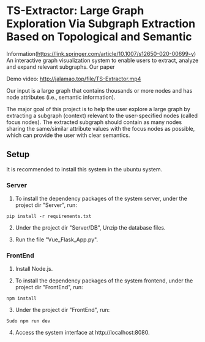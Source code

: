 # TS-Extractor: Large Graph Exploration Via Subgraph Extraction Based on Topological and Semantic
Information(https://link.springer.com/article/10.1007/s12650-020-00699-y)
An interactive graph visualization system to enable users to extract, analyze and expand relevant subgraphs.
Our paper

Demo video: http://jalamao.top/file/TS-Extractor.mp4

Our input is a large graph that contains thousands or more nodes and has node attributes (i.e., semantic information).

The major goal of this project is to help the user explore a large graph by extracting a subgraph (context) relevant to the user-specified nodes (called focus nodes). The extracted subgraph should contain as many nodes sharing the same/similar attribute values with the focus nodes as possible, which can provide the user with clear semantics.
## Setup
It is recommended to install this system in the ubuntu system.
### Server
1. To install the dependency packages of the system server, under the project dir "Server", run:

`pip install -r requirements.txt`

2. Under the project dir "Server/DB", Unzip the database files.

3. Run the file "Vue_Flask_App.py".
### FrontEnd
1. Install Node.js.

2. To install the dependency packages of the system frontend, under the project dir "FrontEnd", run:

`npm install`

3. Under the project dir "FrontEnd", run:

`Sudo npm run dev`

4. Access the system interface at http://localhost:8080.
